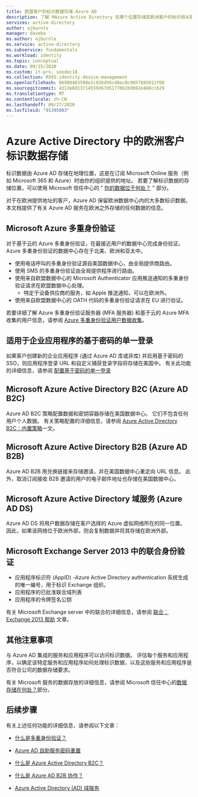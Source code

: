 ```yaml
---
title: 欧盟客户的标识数据存储-Azure AD
description: 了解 MAzure Active Directory 在哪个位置存储其欧洲客户的标识相关数据。
services: active-directory
author: ajburnle
manager: daveba
ms.author: ajburnle
ms.service: active-directory
ms.subservice: fundamentals
ms.workload: identity
ms.topic: conceptual
ms.date: 09/15/2020
ms.custom: it-pro, seodec18
ms.collection: M365-identity-device-management
ms.openlocfilehash: 06900483598e1c03bd56cd8ac8c905f885012f08
ms.sourcegitcommit: 4313e0d13714559d67d51770b2b9b92e4b0cc629
ms.translationtype: MT
ms.contentlocale: zh-CN
ms.lasthandoff: 09/27/2020
ms.locfileid: "91395883"
---
```

# <a name="identity-data-storage-for-european-customers-in-azure-active-directory"></a>Azure Active Directory 中的欧洲客户标识数据存储
标识数据由 Azure AD 存储在地理位置，这是在订阅 Microsoft Online 服务（例如 Microsoft 365 和 Azure）时由你的组织提供的地址。 若要了解标识数据的存储位置，可以使用 Microsoft 信任中心的 " [你的数据位于何处？](https://www.microsoft.com/trustcenter/privacy/where-your-data-is-located) " 部分。

对于在欧洲提供地址的客户，Azure AD 保留欧洲数据中心内的大多数标识数据。 本文档提供了有关 Azure AD 服务在欧洲之外存储的任何数据的信息。

## <a name="microsoft-azure-multi-factor-authentication"></a>Microsoft Azure 多重身份验证

对于基于云的 Azure 多重身份验证，在最接近用户的数据中心完成身份验证。 Azure 多重身份验证的数据中心存在于北美、欧洲和亚太中。

* 使用电话呼叫的多重身份验证源自美国数据中心，由全局提供商路由。
* 使用 SMS 的多重身份验证由全局提供程序进行路由。
* 使用来自欧盟数据中心的 Microsoft Authenticator 应用推送通知的多重身份验证请求在欧盟数据中心处理。
    * 特定于设备供应商的服务，如 Apple 推送通知，可以在欧洲外。
* 使用来自欧盟数据中心的 OATH 代码的多重身份验证请求在 EU 进行验证。

若要详细了解 Azure 多重身份验证服务器 (MFA 服务器) 和基于云的 Azure MFA 收集的用户信息，请参阅 [Azure 多重身份验证用户数据收集](../authentication/howto-mfa-reporting-datacollection.md)。

## <a name="password-based-single-sign-on-for-enterprise-applications"></a>适用于企业应用程序的基于密码的单一登录
 
如果客户创建新的企业应用程序 (通过 Azure AD 库或非库) 并启用基于密码的 SSO，则应用程序登录 URL 和自定义捕获登录字段将存储在美国中。 有关此功能的详细信息，请参阅 [配置基于密码的单一登录](../manage-apps/configure-password-single-sign-on-non-gallery-applications.md)

## <a name="microsoft-azure-active-directory-b2c-azure-ad-b2c"></a>Microsoft Azure Active Directory B2C (Azure AD B2C)

Azure AD B2C 策略配置数据和密钥容器存储在美国数据中心。 它们不包含任何用户个人数据。 有关策略配置的详细信息，请参阅 [Azure Active Directory B2C：内置策略](../../active-directory-b2c/user-flow-overview.md)一文。

## <a name="microsoft-azure-active-directory-b2b-azure-ad-b2b"></a>Microsoft Azure Active Directory B2B (Azure AD B2B) 
    
Azure AD B2B 用兑换链接来存储邀请，并在美国数据中心重定向 URL 信息。 此外，取消订阅接收 B2B 邀请的用户的电子邮件地址也存储在美国数据中心。

## <a name="microsoft-azure-active-directory-domain-services-azure-ad-ds"></a>Microsoft Azure Active Directory 域服务 (Azure AD DS)

Azure AD DS 将用户数据存储在客户选择的 Azure 虚拟网络所在的同一位置。 因此，如果该网络位于欧洲外部，则会复制数据并将其存储在欧洲外部。

## <a name="federation-in-microsoft-exchange-server-2013"></a>Microsoft Exchange Server 2013 中的联合身份验证
    
- 应用程序标识符 (AppID) -Azure Active Directory authentication 系统生成的唯一编号，用于标识 Exchange 组织。
- 应用程序的已批准联合域列表
- 应用程序的令牌签名公钥 

有关 Microsoft Exchange server 中的联合的详细信息，请参阅 [联合： Exchange 2013 帮助](/exchange/federation-exchange-2013-help) 文章。


## <a name="other-considerations"></a>其他注意事项

与 Azure AD 集成的服务和应用程序可以访问标识数据。 评估每个服务和应用程序，以确定该特定服务和应用程序如何处理标识数据，以及这些服务和应用程序是否符合公司的数据存储要求。

有关 Microsoft 服务的数据存放的详细信息，请参阅 Microsoft 信任中心的[数据存储在何处？](https://www.microsoft.com/trustcenter/privacy/where-your-data-is-located)部分。

## <a name="next-steps"></a>后续步骤
有关上述任何功能的详细信息，请参阅以下文章：
- [什么是多重身份验证？](../authentication/concept-mfa-howitworks.md)

- [Azure AD 自助服务密码重置](../authentication/concept-sspr-howitworks.md)

- [什么是 Azure Active Directory B2C？](../../active-directory-b2c/overview.md)

- [什么是 Azure AD B2B 协作？](../external-identities/what-is-b2b.md)

- [Azure Active Directory (AD) 域服务](../../active-directory-domain-services/overview.md)
